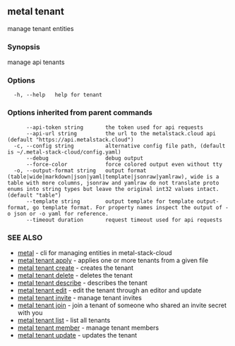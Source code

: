## metal tenant

manage tenant entities

### Synopsis

manage api tenants

### Options

```
  -h, --help   help for tenant
```

### Options inherited from parent commands

```
      --api-token string       the token used for api requests
      --api-url string         the url to the metalstack.cloud api (default "https://api.metalstack.cloud")
  -c, --config string          alternative config file path, (default is ~/.metal-stack-cloud/config.yaml)
      --debug                  debug output
      --force-color            force colored output even without tty
  -o, --output-format string   output format (table|wide|markdown|json|yaml|template|jsonraw|yamlraw), wide is a table with more columns, jsonraw and yamlraw do not translate proto enums into string types but leave the original int32 values intact. (default "table")
      --template string        output template for template output-format, go template format. For property names inspect the output of -o json or -o yaml for reference.
      --timeout duration       request timeout used for api requests
```

### SEE ALSO

* [metal](metal.md)	 - cli for managing entities in metal-stack-cloud
* [metal tenant apply](metal_tenant_apply.md)	 - applies one or more tenants from a given file
* [metal tenant create](metal_tenant_create.md)	 - creates the tenant
* [metal tenant delete](metal_tenant_delete.md)	 - deletes the tenant
* [metal tenant describe](metal_tenant_describe.md)	 - describes the tenant
* [metal tenant edit](metal_tenant_edit.md)	 - edit the tenant through an editor and update
* [metal tenant invite](metal_tenant_invite.md)	 - manage tenant invites
* [metal tenant join](metal_tenant_join.md)	 - join a tenant of someone who shared an invite secret with you
* [metal tenant list](metal_tenant_list.md)	 - list all tenants
* [metal tenant member](metal_tenant_member.md)	 - manage tenant members
* [metal tenant update](metal_tenant_update.md)	 - updates the tenant

